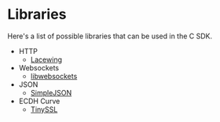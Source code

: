 # Libraries
Here's a list of possible libraries that can be used in the C SDK.
- HTTP
  - [Lacewing](https://github.com/udp/lacewing)
- Websockets
  - [libwebsockets](https://github.com/warmcat/libwebsockets)
- JSON
  - [SimpleJSON](https://github.com/MJPA/SimpleJSON)
- ECDH Curve
  - [TinySSL](https://tls.mbed.org/tiny-ssl-library)